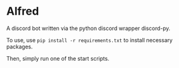 # Alfred
A discord bot written via the python discord wrapper discord-py.

To use, use `pip install -r requirements.txt` to install necessary packages.

Then, simply run one of the start scripts.
